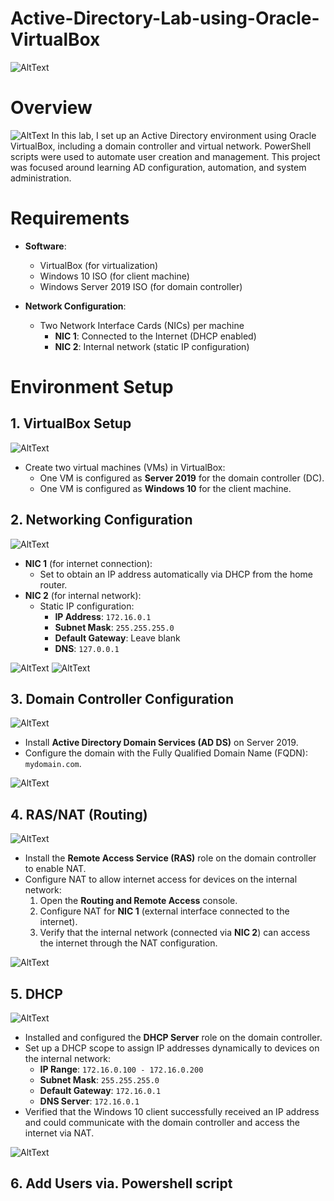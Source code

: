 # Active-Directory-Lab-using-Oracle-VirtualBox

![AltText](ad.png)

# Overview

![AltText](diagram.png)
In this lab, I set up an Active Directory environment using Oracle VirtualBox, including a domain controller and virtual network. PowerShell scripts were used to automate user creation and management. This project was focused around learning AD configuration, automation, and system administration.

# Requirements
- **Software**:
  - VirtualBox (for virtualization)
  - Windows 10 ISO (for client machine)
  - Windows Server 2019 ISO (for domain controller)
  
- **Network Configuration**:
  - Two Network Interface Cards (NICs) per machine
    - **NIC 1**: Connected to the Internet (DHCP enabled)
    - **NIC 2**: Internal network (static IP configuration)

# Environment Setup

## 1. VirtualBox Setup
![AltText](vm_manager.png)
- Create two virtual machines (VMs) in VirtualBox:
  - One VM is configured as **Server 2019** for the domain controller (DC).
  - One VM is configured as **Windows 10** for the client machine.

## 2. Networking Configuration
![AltText](diagram_nic.png)
- **NIC 1** (for internet connection):
  - Set to obtain an IP address automatically via DHCP from the home router.
- **NIC 2** (for internal network):
  - Static IP configuration:
    - **IP Address**: `172.16.0.1`
    - **Subnet Mask**: `255.255.255.0`
    - **Default Gateway**: Leave blank
    - **DNS**: `127.0.0.1`
  
![AltText](nic_internal.png)
![AltText](nic_config.png)

## 3. Domain Controller Configuration
![AltText](ad_domain_diagram.png)
- Install **Active Directory Domain Services (AD DS)** on Server 2019.
- Configure the domain with the Fully Qualified Domain Name (FQDN): `mydomain.com`.

![AltText](domain.png)

## 4. RAS/NAT (Routing)
![AltText](routing_diagram.png)
- Install the **Remote Access Service (RAS)** role on the domain controller to enable NAT.
- Configure NAT to allow internet access for devices on the internal network:
  1. Open the **Routing and Remote Access** console.
  2. Configure NAT for **NIC 1** (external interface connected to the internet).
  3. Verify that the internal network (connected via **NIC 2**) can access the internet through the NAT configuration.

![AltText](routing.png)

## 5. DHCP
![AltText](dhcp_diagram.png)
- Installed and configured the **DHCP Server** role on the domain controller.
- Set up a DHCP scope to assign IP addresses dynamically to devices on the internal network:
  - **IP Range**: `172.16.0.100 - 172.16.0.200`
  - **Subnet Mask**: `255.255.255.0`
  - **Default Gateway**: `172.16.0.1`
  - **DNS Server**: `172.16.0.1`
- Verified that the Windows 10 client successfully received an IP address and could communicate with the domain controller and access the internet via NAT.
  
![AltText](dhcp.png)

## 6. Add Users via. Powershell script



